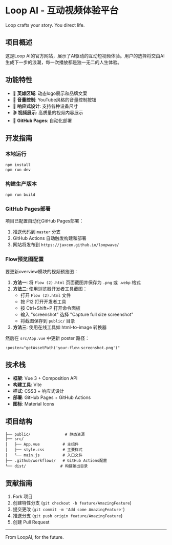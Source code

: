 # Loop AI - 互动视频体验平台

Loop crafts your story. You direct life.

## 项目概述

这是Loop AI的官方网站，展示了AI驱动的互动短视频体验。用户的选择将交由AI生成下一步的浪潮，每一次播放都是独一无二的人生体验。

## 功能特性

- 🎯 **英雄区域**: 动态logo展示和品牌文案
- 🎵 **音量控制**: YouTube风格的音量控制按钮
- 📱 **响应式设计**: 支持各种设备尺寸
- 🎬 **视频展示**: 高质量的视频内容展示
- 🚀 **GitHub Pages**: 自动化部署

## 开发指南

### 本地运行
```bash
npm install
npm run dev
```

### 构建生产版本
```bash
npm run build
```

### GitHub Pages部署

项目已配置自动化GitHub Pages部署：

1. 推送代码到 `master` 分支
2. GitHub Actions 自动触发构建和部署
3. 网站将发布到 `https://jaxcen.github.io/loopwave/`

### Flow预览图配置

要更新overview模块的视频预览图：

1. **方法一**: 将 `Flow (2).html` 页面截图并保存为 `.png` 或 `.webp` 格式
2. **方法二**: 使用浏览器开发者工具截图：
   - 打开 `Flow (2).html` 文件
   - 按 F12 打开开发者工具
   - 按 Ctrl+Shift+P 打开命令面板
   - 输入 "screenshot" 选择 "Capture full size screenshot"
   - 将截图保存到 `public/` 目录
3. **方法三**: 使用在线工具如 html-to-image 转换器

然后在 `src/App.vue` 中更新 poster 路径：
```vue
:poster="getAssetPath('your-flow-screenshot.png')"
```

## 技术栈

- **框架**: Vue 3 + Composition API
- **构建工具**: Vite
- **样式**: CSS3 + 响应式设计
- **部署**: GitHub Pages + GitHub Actions
- **图标**: Material Icons

## 项目结构

```
├── public/               # 静态资源
├── src/
│   ├── App.vue          # 主组件
│   ├── style.css        # 主要样式
│   └── main.js          # 入口文件
├── .github/workflows/   # GitHub Actions配置
└── dist/               # 构建输出目录
```

## 贡献指南

1. Fork 项目
2. 创建特性分支 (`git checkout -b feature/AmazingFeature`)
3. 提交更改 (`git commit -m 'Add some AmazingFeature'`)
4. 推送分支 (`git push origin feature/AmazingFeature`)
5. 创建 Pull Request

---

From LoopAI, for the future.



